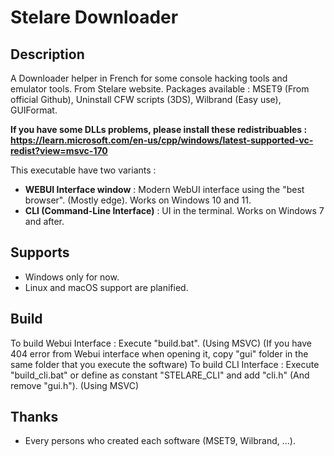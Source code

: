 # Stelare Downloader

## Description

A Downloader helper in French for some console hacking tools and emulator tools. From Stelare website.
Packages available : MSET9 (From official Github), Uninstall CFW scripts (3DS), Wilbrand (Easy use), GUIFormat.

**If you have some DLLs problems, please install these redistribuables : https://learn.microsoft.com/en-us/cpp/windows/latest-supported-vc-redist?view=msvc-170**

This executable have two variants :
 - **WEBUI Interface window** : Modern WebUI interface using the "best browser". (Mostly edge). Works on Windows 10 and 11.
 - **CLI (Command-Line Interface)** : UI in the terminal. Works on Windows 7 and after.

## Supports

- Windows only for now.
- Linux and macOS support are planified.

## Build

To build Webui Interface : Execute "build.bat". (Using MSVC)
(If you have 404 error from Webui interface when opening it, copy "gui" folder in the same folder that you execute the software) 
To build CLI Interface : Execute "build_cli.bat" or define as constant "STELARE_CLI" and add "cli.h" (And remove "gui.h"). (Using MSVC)

## Thanks

- Every persons who created each software (MSET9, Wilbrand, ...).

